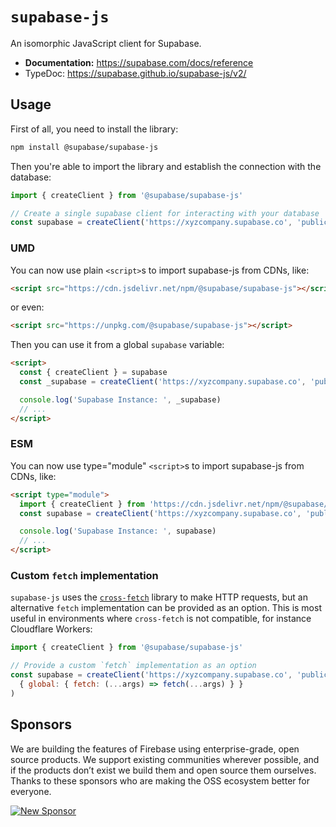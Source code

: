 # `supabase-js`

An isomorphic JavaScript client for Supabase.

- **Documentation:** https://supabase.com/docs/reference
- TypeDoc: https://supabase.github.io/supabase-js/v2/

## Usage

First of all, you need to install the library:

```sh
npm install @supabase/supabase-js
```

Then you're able to import the library and establish the connection with the database:

```js
import { createClient } from '@supabase/supabase-js'

// Create a single supabase client for interacting with your database
const supabase = createClient('https://xyzcompany.supabase.co', 'public-anon-key')
```

### UMD

You can now use plain `<script>`s to import supabase-js from CDNs, like:

```html
<script src="https://cdn.jsdelivr.net/npm/@supabase/supabase-js"></script>
```

or even:

```html
<script src="https://unpkg.com/@supabase/supabase-js"></script>
```

Then you can use it from a global `supabase` variable:

```html
<script>
  const { createClient } = supabase
  const _supabase = createClient('https://xyzcompany.supabase.co', 'public-anon-key')

  console.log('Supabase Instance: ', _supabase)
  // ...
</script>
```

### ESM

You can now use type="module" `<script>`s to import supabase-js from CDNs, like:

```html
<script type="module">
  import { createClient } from 'https://cdn.jsdelivr.net/npm/@supabase/supabase-js/+esm'
  const supabase = createClient('https://xyzcompany.supabase.co', 'public-anon-key')

  console.log('Supabase Instance: ', supabase)
  // ...
</script>
```

### Custom `fetch` implementation

`supabase-js` uses the [`cross-fetch`](https://www.npmjs.com/package/cross-fetch) library to make HTTP requests, but an alternative `fetch` implementation can be provided as an option. This is most useful in environments where `cross-fetch` is not compatible, for instance Cloudflare Workers:

```js
import { createClient } from '@supabase/supabase-js'

// Provide a custom `fetch` implementation as an option
const supabase = createClient('https://xyzcompany.supabase.co', 'public-anon-key', 
  { global: { fetch: (...args) => fetch(...args) } }
)
```

## Sponsors

We are building the features of Firebase using enterprise-grade, open source products. We support existing communities wherever possible, and if the products don’t exist we build them and open source them ourselves. Thanks to these sponsors who are making the OSS ecosystem better for everyone.

[![New Sponsor](https://user-images.githubusercontent.com/10214025/90518111-e74bbb00-e198-11ea-8f88-c9e3c1aa4b5b.png)](https://github.com/sponsors/supabase)
